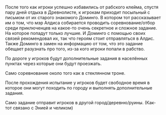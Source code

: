 
После того как игроки успешно избавились от рабского клейма, спустя пару дней отдыха в Древнолисте, к игрокам приходит посыльный с письмом от их старого знакомого Доминго. В котором тот рассказывает им о том, что мэр Алдиса собирается проводить соревнование/отбор среди приключенцев на какое-то очень секретное и сложное задание. На  которое попадут только лучшие. И Доминго с помощью своих связей рекомендовал их, так что героям стоит отправляться в Алдис. Также Доминго в замен на информацию от том, что это задание обещает разузнать про того, из-за кого игроки попали в рабство.

По дороге у игроков будут дополнительные задания в населённых пунктах через которые они будут проезжать.

Само соревнование около того как в стеклянном троне.

После прохождения испытание у игроков будет свободное время в которое они могут походить по городу и выполнять дополнительные задания.

Само задание отправит игроков в другой город/деревню/руины. (Как-тот связано с Энией и челиком)
